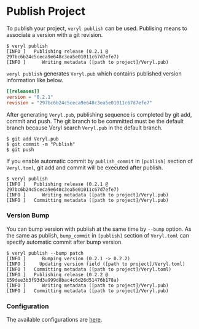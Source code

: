 # Publish Project

To publish your project, `veryl publish` can be used.
Publising means to associate a version with a git revision.

```
$ veryl publish
[INFO ]   Publishing release (0.2.1 @ 297bc6b24c5ceca9e648c3ea5e01011c67d7efe7)
[INFO ]      Writing metadata ([path to project]/Veryl.pub)
```

`veryl publish` generates `Veryl.pub` which contains published version information like below.

```toml
[[releases]]
version = "0.2.1"
revision = "297bc6b24c5ceca9e648c3ea5e01011c67d7efe7"
```

After generating `Veryl.pub`, publishing sequence is completed by git add, commit and push.
The git branch to be committed must be the default branch because Veryl search `Veryl.pub` in the default branch.

```
$ git add Veryl.pub
$ git commit -m "Publish"
$ git push
```

If you enable automatic commit by `publish_commit` in `[publish]` section of `Veryl.toml`, git add and commit will be executed after publish.

```
$ veryl publish
[INFO ]   Publishing release (0.2.1 @ 297bc6b24c5ceca9e648c3ea5e01011c67d7efe7)
[INFO ]      Writing metadata ([path to project]/Veryl.pub)
[INFO ]   Committing metadata ([path to project]/Veryl.pub)
```

### Version Bump

You can bump version with publish at the same time by `--bump` option.
As the same as publish, `bump_commit` in `[publish]` section of `Veryl.toml` can specify automatic commit after bump version.

```
$ veryl publish --bump patch
[INFO ]      Bumping version (0.2.1 -> 0.2.2)
[INFO ]     Updating version field ([path to project]/Veryl.toml)
[INFO ]   Committing metadata ([path to project]/Veryl.toml)
[INFO ]   Publishing release (0.2.2 @ 159dee3b3f93d3a999d8bac4c6d26d51476b178a)
[INFO ]      Writing metadata ([path to project]/Veryl.pub)
[INFO ]   Committing metadata ([path to project]/Veryl.pub)
```

### Configuration

The available configurations are [here](./01_project_configuration/05_publish.md).
